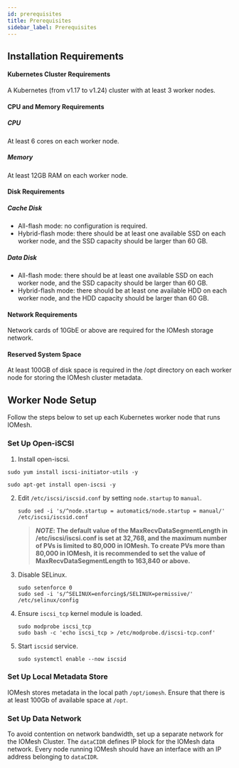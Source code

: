 ```yaml
---
id: prerequisites
title: Prerequisites
sidebar_label: Prerequisites
---
```


## Installation Requirements
#### Kubernetes Cluster Requirements
A Kubernetes (from v1.17 to v1.24) cluster with at least 3 worker nodes.

#### CPU and Memory Requirements
##### CPU
At least 6 cores on each worker node.

##### Memory
At least 12GB RAM on each worker node.

#### Disk Requirements
##### Cache Disk
* All-flash mode: no configuration is required.
* Hybrid-flash mode: there should be at least one available SSD on each worker node, and the SSD capacity should be larger than 60 GB.

##### Data Disk
* All-flash mode: there should be at least one available SSD on each worker node, and the SSD capacity should be larger than 60 GB.
* Hybrid-flash mode: there should be at least one available HDD on each worker node, and the HDD capacity should be larger than 60 GB.

#### Network Requirements
Network cards of 10GbE or above are required for the IOMesh storage network.

#### Reserved System Space
At least 100GB of disk space is required in the /opt directory on each worker node for storing the IOMesh cluster metadata.

## Worker Node Setup
Follow the steps below to set up each Kubernetes worker node that runs IOMesh.

### Set Up Open-iSCSI

1. Install open-iscsi.

  <!--DOCUSAURUS_CODE_TABS-->

  <!--RHEL/CentOS-->

  ```shell
  sudo yum install iscsi-initiator-utils -y
  ```

  <!--Ubuntu-->

  ```shell
  sudo apt-get install open-iscsi -y
  ```

  <!--END_DOCUSAURUS_CODE_TABS-->

2. Edit `/etc/iscsi/iscsid.conf` by setting `node.startup` to `manual`.

    ```shell
    sudo sed -i 's/^node.startup = automatic$/node.startup = manual/' /etc/iscsi/iscsid.conf
    ```
    > **_NOTE_: The default value of the MaxRecvDataSegmentLength in /etc/iscsi/iscsi.conf is set at 32,768, and the maximum number of PVs is limited to 80,000 in IOMesh. To create PVs more than 80,000 in IOMesh, it is recommended to set the value of MaxRecvDataSegmentLength to 163,840 or above.**
    
3. Disable SELinux.

    ```shell
    sudo setenforce 0
    sudo sed -i 's/^SELINUX=enforcing$/SELINUX=permissive/' /etc/selinux/config
    ```

4. Ensure `iscsi_tcp` kernel module is loaded.

    ```shell
    sudo modprobe iscsi_tcp
    sudo bash -c 'echo iscsi_tcp > /etc/modprobe.d/iscsi-tcp.conf'
    ```

5. Start `iscsid` service.

    ```shell
    sudo systemctl enable --now iscsid
    ```
### Set Up Local Metadata Store

IOMesh stores metadata in the local path `/opt/iomesh`. Ensure that there is at least 100Gb of available space at `/opt`. 

### Set Up Data Network

To avoid contention on network bandwidth, set up a separate network for the IOMesh Cluster. The `dataCIDR` defines IP block for the IOMesh data network. Every node running IOMesh should have an interface with an IP address belonging to `dataCIDR`.

